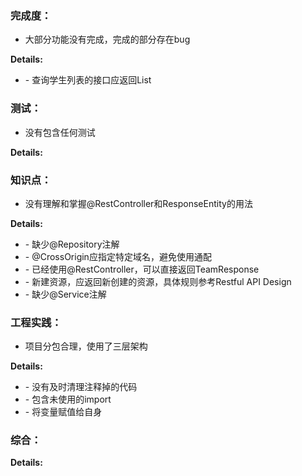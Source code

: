 ### 完成度：
* 大部分功能没有完成，完成的部分存在bug

__Details:__

- \- 查询学生列表的接口应返回List<StudentResponse>

### 测试：
* 没有包含任何测试

__Details:__



### 知识点：
* 没有理解和掌握@RestController和ResponseEntity的用法

__Details:__

- \- 缺少@Repository注解
- \- @CrossOrigin应指定特定域名，避免使用通配
- \- 已经使用@RestController，可以直接返回TeamResponse
- \- 新建资源，应返回新创建的资源，具体规则参考Restful API Design
- \- 缺少@Service注解

### 工程实践：
* 项目分包合理，使用了三层架构

__Details:__

- \- 没有及时清理注释掉的代码
- \- 包含未使用的import
- \- 将变量赋值给自身

### 综合：


__Details:__



